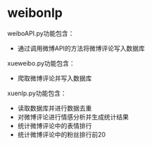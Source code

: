 # weibonlp
weiboAPI.py功能包含：
- 通过调用微博API的方法将微博评论写入数据库

xueweibo.py功能包含：
- 爬取微博评论并写入数据库

xuenlp.py功能包含：
- 读取数据库并进行数据去重
- 对微博评论进行情感分析并生成统计结果
- 统计微博评论中的表情排行
- 统计微博评论中的粉丝排行前20